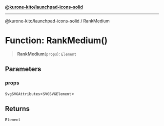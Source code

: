 [**@kurone-kito/launchpad-icons-solid**](../README.md)

***

[@kurone-kito/launchpad-icons-solid](../globals.md) / RankMedium

# Function: RankMedium()

> **RankMedium**(`props`): `Element`

## Parameters

### props

`SvgSVGAttributes`\<`SVGSVGElement`\>

## Returns

`Element`
